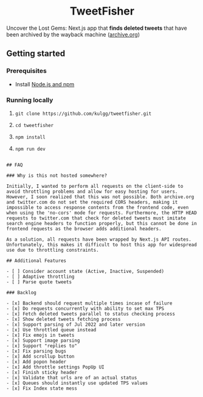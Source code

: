 <h1 align="center">TweetFisher</h1>

Uncover the Lost Gems: Next.js app that **finds deleted tweets** that have been archived by the wayback machine ([archive.org](https://web.archive.org/))

## Getting started

### Prerequisites

- Install [Node.js and npm](https://nodejs.org/en/download/)

### Running locally

1. `git clone https://github.com/kulgg/tweetfisher.git`

2. `cd tweetfisher`

3. `npm install`

4. `npm run dev`

```

## FAQ

### Why is this not hosted somewhere?

Initially, I wanted to perform all requests on the client-side to avoid throttling problems and allow for easy hosting for users. However, I soon realized that this was not possible. Both archive.org and twitter.com do not set the required CORS headers, making it impossible to access response contents from the frontend code, even when using the 'no-cors' mode for requests. Furthermore, the HTTP HEAD requests to twitter.com that check for deleted tweets must imitate search engine headers to function properly, but this cannot be done in frontend requests as the browser adds additional headers.

As a solution, all requests have been wrapped by Next.js API routes. Unfortunately, this makes it difficult to host this app for widespread use due to throttling constraints.

## Additional Features

- [ ] Consider account state (Active, Inactive, Suspended)
- [ ] Adaptive throttling
- [ ] Parse quote tweets

### Backlog

- [x] Backend should request multiple times incase of failure
- [x] Do requests concurrently with ability to set max TPS
- [x] Fetch deleted tweets parallel to status checking process
- [x] Show deleted tweets fetching process
- [x] Support parsing of Jul 2022 and later version
- [x] Use throttled queue instead
- [x] Fix emojs in tweets
- [x] Support image parsing
- [x] Support "replies to"
- [x] Fix parsing bugs
- [x] Add scrollup button
- [x] Add popon header
- [x] Add throttle settings PopUp UI
- [x] Finish sticky header
- [x] Validate that urls are of an actual status
- [x] Queues should instantly use updated TPS values
- [x] Fix Index state mess
```
